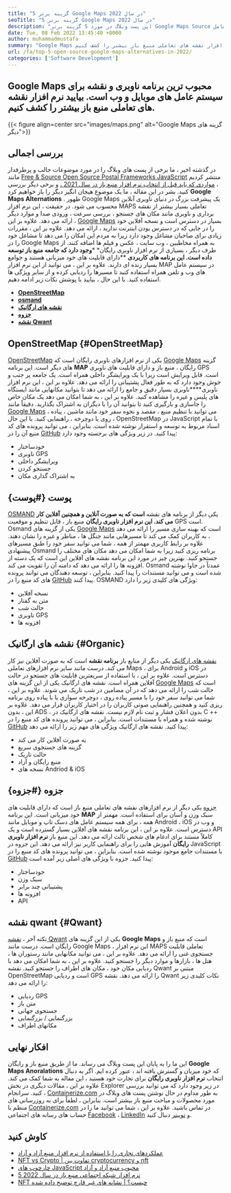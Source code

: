 ```yaml
---
title: "5 گزینه برتر Google Maps در سال 2022" 
seoTitle: "5 گزینه برتر Google Maps در سال 2022" 
description: "این پست وبلاگ در مورد 5 گزینه برتر Google Maps Source برتر است. این نرم افزارهای رایگان شامل OpenStreetMap ، Osmand ، Maps Organic ، Leafllet و Qwant Map است." 
date: Tue, 08 Feb 2022 13:45:40 +0000
author: muhammadmustafa
summary: "Google Maps محبوب ترین برنامه ناوبری و نقشه برای سیستم عامل های موبایل و وب است. بیایید نرم افزار نقشه های تعاملی منبع باز بیشتر را کشف کنیم." 
url: /fa/top-5-open-source-google-maps-alternatives-in-2022/
categories: ['Software Development']
---
```


## Google Maps محبوب ترین برنامه ناوبری و نقشه برای سیستم عامل های موبایل و وب است. بیایید نرم افزار نقشه های تعاملی منبع باز بیشتر را کشف کنیم.

{{< figure align=center src="images/maps.png" alt="Google Maps گزینه های دیگر">}}


## بررسی اجمالی
در گذشته اخیر ، ما برخی از پست های وبلاگ را در مورد موضوعات جالب و پرطرفدار مانند [Free & Source Open Source Postal Frameworks JavaScript][1] منتشر کردیم ، [مواردی که باید قبل از انتخاب نرم افزار منبع باز در سال 2021 ،][2] و برخی دیگر بررسی کنید. بشر در این مقاله ، ما یک موضوع هیجان انگیز دیگر را باز خواهیم کرد  **Google Maps Alternations**  . ظهور Google Maps یک پیشرفت بزرگ در دنیای ناوبری آنلاین محسوب می شود. در حقیقت ، این نرم افزار MAPS تعاملی بسیار بیشتر از نقشه برداری و ناوبری مانند مکان های جستجو ، بررسی سرعت ، ورودی صدا و موارد دیگر ارائه می دهد. علاوه بر این ، [Google Maps][3] بسیار در دسترس است و نسخه آفلاین خود را در جایی که در دسترس بودن اینترنت ندارید ، ارائه می دهد. علاوه بر این ، مقررات زیادی برای صاحبان مشاغل وجود دارد زیرا به مردم این امکان را می دهد تا مشاغل خود را در Google Maps به همراه مخاطبین ، وب سایت ، عکس و فیلم ها اضافه کنند.
از طرف دیگر ، بسیاری از نرم افزار ناوبری رایگان*  ***وجود دارد که جامعه منبع باز توسعه داده است. این برنامه های کاربردی** **دارای قابلیت های خود میزبانی هستند و جوامع بسیار زنده ای دارند. علاوه بر این ، می توانید از این نرم افزار MAP در سیستم عامل های وب و تلفن همراه استفاده کنید تا مسیرها را ردیابی کرده و از سایر ویژگی ها استفاده کنید. با این حال ، بیایید با پوشش نکات زیر ادامه دهیم.
*  **[OpenStreetMap][4]**  
*  **[osmand][5]**  
*  **[نقشه های ارگانیک][6]**  
*  **[جزوه][7]**  
*  **[نقشه Qwant][8]**  

## OpenStreetMap {#OpenStreetMap}

[OpenStreetMap][9] یکی از نرم افزارهای ناوبری رایگان است که [Google Maps][3] گزینه های دیگر است. این برنامه  **MAP**  رایگان ، منبع باز و دارای قابلیت های ناوبری GPS است. قابل ویرایش است زیرا با یک ویرایشگر داخلی همراه است. یک جامعه پر جنب و جوش وجود دارد که به طور فعال پشتیبانی را ارائه می دهد. علاوه بر این ، این نرم افزار ناوبری****ناوبری بسیار دقیق و جامع را ارائه می دهد تا بتوانید مکانهایی مانند ایستگاه های پلیس و غیره را مشاهده کنید. علاوه بر این ، به شما امکان می دهد یک مکان خاص را جاسازی و بارگیری کنید تا بتوانید آن را با دیگران به اشتراک بگذارید. دقیقاً مانند [Google Maps][3] ، می توانید با تنظیم منبع ، مقصد و نحوه سفر خود مانند ماشین ، پیاده روی یا دوچرخه ، راهنمایی کنید. با این حال ، OpenStreetMap در JavaScript با تمام اسناد مربوط به توسعه و استقرار نوشته شده است. بنابراین ، می توانید پرونده های کد منبع آن را در [GitHub][10] پیدا کنید.
در زیر ویژگی های برجسته وجود دارد:
  * خودساختار
  * ناوبری GPS
  * ویرایشگر داخلی
  * جستجو کردن
  * به اشتراک گذاری مکان

## پوست {#پوست}

[OSMAND][11] یکی دیگر از برنامه های نقشه  **است که به صورت آنلاین و همچنین آفلاین کار می کند. این نرم افزار ناوبری رایگان**  منبع باز ، قابل تنظیم و موقعیت GPS است. Osmand یکی از گزینه های [Google Maps][3] است که بهینه سازی مسیر را ارائه می دهد ، به کاربران کمک می کند تا مسیرهایی مانند جنگل ها ، مناظر و غیره را نشان دهند. علاوه بر رابط کاربری مهمتر از همه ، شما می توانید سفر خود را طبق مسیرهای پیشنهادی Osmand برنامه ریزی کنید زیرا به شما امکان می دهد مکان های مختلف را جستجو کنید. بهترین چیز در مورد این برنامه نقشه های آفلاین این است که یک دسته از افزونه ها را ارائه می دهد که دامنه آن را تقویت می کند. Osmand عمدتاً در جاوا نوشته شده است و می توانید مستندات را پیدا کنید. بنابراین ، توسعه دهندگان می توانند پرونده های کد منبع را در [GitHub][12] پیدا کنند.
OSMAND ویژگی های کلیدی زیر را دارد:
  * نسخه آفلاین
  * متن به گفتار
  * حالت شب
  * ناوبری GPS
  * افزونه ها

## نقشه های ارگانیک {#Organic}

[نقشه های ارگانیک][13] یکی دیگر از منابع باز  **برنامه نقشه**  است که به صورت آفلاین نیز کار می کند. درست مانند سایر نرم افزارهای تعاملی Maps ، برای Android و iOS در دسترس است. علاوه بر این ، با استفاده از سریعترین قابلیت های جستجو در حالت آفلاین همراه است. نقشه های ارگانیک یکی از این گزینه های [Google Maps][3] است که حالت شب را ارائه می دهد که در آن مضامین در شب تاریک می شوند. علاوه بر این ، شما می توانید سفر خود را یا مسیر پیاده روی ، دوچرخه سواری یا با پیاده روی برنامه ریزی کنید و همچنین راهنمایی صوتی کاربران را در اختیار کاربران قرار می دهد. علاوه بر این ، بدون ADS ، بدون اعلان فشار و ثبت نام لازم نیست. نقشه های ارگانیک در C ++ نوشته شده و همراه با مستندات است. بنابراین ، می توانید پرونده های کد منبع را در [GitHub][14] پیدا کنید.
نقشه های ارگانیک ویژگی های مهم زیر را ارائه می دهد:
  * به صورت آفلاین کار می کند
  * گزینه های جستجوی سریع
  * حالت تاریک
  * منبع رایگان و آزاد
  * نسخه های Andriod & iOS

## جزوه {#جزوه}

[جزوه][15] یکی دیگر از نرم افزارهای نقشه های تعاملی منبع باز است که دارای قابلیت های خود میزبانی است. این برنامه  **MAP** سبک وزن و آسان برای استفاده است. مهمتر از همه ، برای همه سیستم عامل های دسک تاپ و موبایل مانند Android ، iOS و وب در دسترس است. علاوه بر این ، این برنامه نقشه های آفلاین بسیار گسترده است و یک API کاملاً مستند برای ادغام های شخص ثالث ارائه می دهد. این منبع باز **نرم افزار ناوبری رایگان**  آموزش هایی را برای راهنمایی کاربر نیز ارائه می دهد. این جزوه در JavaScript با مستندات جامع موجود نوشته شده است. بنابراین ، می توانید پرونده های کد منبع را در [GitHub][16] پیدا کنید.
جزوه با ویژگی های اصلی زیر آمده است:
  * خودساختار
  * سبک وزن
  * پشتیبانی چند برابر
  * افزونه ها
  * API

## نقشه qwant {#Qwant}

نکته آخر ، [نقشه Qwant][17] یکی از این گزینه های  **Google Maps**  است که منبع باز و رایگان است. درست مانند Google Maps ، این نرم افزار MAPS تعاملی قابلیت جستجوی غنی را ارائه می دهد. علاوه بر این ، می توانید مکانهایی مانند رستوران ها ، هتل ها ، بازارها و موارد دیگر را جستجو کنید. علاوه بر این ، به شما امکان می دهد با ردیابی مکان خود ، مکان های اطراف را جستجو کنید. نقشه Qwant مبتنی بر OpenStreetMap است و ردیابی GPS را ارائه می دهد.
نقشه Qwant نکات کلیدی زیر را ارائه می دهد:
  * ردیابی GPS
  * متن باز
  * جستجوی جهانی
  * بزرگنمایی / بزرگنمایی
  * مکانهای اطراف

## افکار نهایی
این ما را به پایان این پست وبلاگ می رساند. ما از طریق منبع باز و رایگان  **Google Maps Anoralations** که خود میزبان و گسترش یافته اند ، عبور کرده ایم. اگر به دنبال انتخاب **نرم افزار ناوبری رایگان**  برای تجارت خود هستید ، این مقاله به شما کمک می کند. علاوه بر این ، مقالات دیگری در بخش Explorer در زیر وجود دارد که می توانید بررسی کنید.
سرانجام ، [Containerize.com][18] به طور مداوم در حال نوشتن پست های وبلاگ در مورد محصولات و مباحث منبع باز بیشتر است. بنابراین ، لطفاً برای به روزرسانی های منظم با [Containerize.com][18] در تماس باشید. علاوه بر این ، شما می توانید ما را در حساب های رسانه های اجتماعی [Facebook][19] ، [LinkedIn][20] و [توییتر][21] دنبال کنید.

## کاوش کنید
  * [عملکردهای تجاری را با استفاده از نرم افزار منبع آزاد و آزاد][22]
  * [NFT vs Crypto | تفاوت بین cryptocurrency و nft][23]
  * [چارچوب های JavaScript محبوب منبع آزاد و آزاد][1]
  * [5 نرم افزار شبکه اجتماعی منبع باز در سال 2022][24]
  * [NFT چیست؟ | نشانه های غیر قارچ توضیح داده شده][25]



[1]: https://blog.containerize.com/software-development/free-open-source-popular-javascript-frameworks/
[2]: https://blog.containerize.com/cmdb-software/things-to-review-before-opting-open-source-software-in-2021/
[3]: https://www.google.com/maps
[4]: #OpenStreetMap
[5]: #OsmAnd
[6]: #Organic
[7]: #Leaflet
[8]: #Qwant
[9]: https://www.openstreetmap.org/#map=0/79/141
[10]: https://github.com/openstreetmap/iD
[11]: https://osmand.net/
[12]: https://github.com/osmandapp/OsmAnd
[13]: https://organicmaps.app/
[14]: https://github.com/organicmaps/organicmaps
[15]: https://leafletjs.com/
[16]: https://github.com/Leaflet/Leaflet
[17]: https://www.qwant.com/
[18]: https://www.containerize.com/
[19]: https://web.facebook.com/containerize
[20]: https://www.linkedin.com/company/containerize/
[21]: https://twitter.com/containerize_co
[22]: https://blog.containerize.com/blogging/automate-business-operations-using-open-source-software/
[23]: https://blog.containerize.com/blockchain-platforms/nft-vs-crypto-difference-between-cryptocurrency-nft/
[24]: https://blog.containerize.com/social-network-platforms/top-5-open-source-social-networking-software-in-2022/
[25]: https://blog.containerize.com/blockchain-platforms/what-is-nft-non-fungible-tokens-explained/
